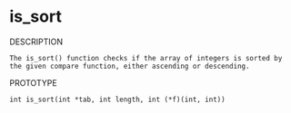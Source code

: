 # is_sort

DESCRIPTION

    The is_sort() function checks if the array of integers is sorted by 
    the given compare function, either ascending or descending.

PROTOTYPE

    int is_sort(int *tab, int length, int (*f)(int, int))